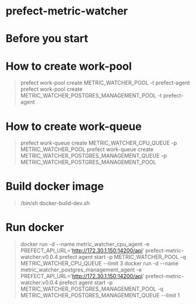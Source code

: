 # prefect-metric-watcher

# Before you start
# How to create work-pool
> prefect work-pool create METRIC_WATCHER_POOL -t prefect-agent
> prefect work-pool create METRIC_WATCHER_POSTGRES_MANAGEMENT_POOL -t prefect-agent

# How to create work-queue
> prefect work-queue create METRIC_WATCHER_CPU_QUEUE -p METRIC_WATCHER_POOL
> prefect work-queue create METRIC_WATCHER_POSTGRES_MANAGEMENT_QUEUE -p METRIC_WATCHER_POSTGRES_MANAGEMENT_POOL

# Build docker image
> /bin/sh docker-build-dev.sh

# Run docker
> docker run -d --name metric_watcher_cpu_agent -e PREFECT_API_URL='http://172.30.1.150:14200/api' prefect-metric-watcher:v0.0.4 prefect agent start -p METRIC_WATCHER_POOL -q METRIC_WATCHER_CPU_QUEUE --limit 3
> docker run -d --name metric_watcher_postgres_management_agent -e PREFECT_API_URL='http://172.30.1.150:14200/api' prefect-metric-watcher:v0.0.4 prefect agent start -p METRIC_WATCHER_POSTGRES_MANAGEMENT_POOL -q METRIC_WATCHER_POSTGRES_MANAGEMENT_QUEUE --limit 1